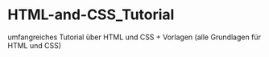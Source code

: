 # HTML-and-CSS_Tutorial
 umfangreiches Tutorial über HTML und CSS + Vorlagen (alle Grundlagen für HTML und CSS)
